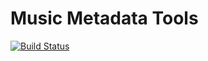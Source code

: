 # Music Metadata Tools

[![Build Status](https://travis-ci.org/adlio/musicmeta.svg?branch=master)](https://travis-ci.org/adlio/musicmeta.svg?branch=master)
